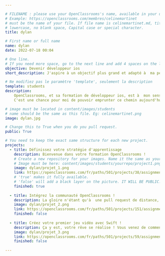 ```yaml
---

# FILENAME : please use your OpenClassrooms's name, available in your url.
# Example: https://openclassrooms.com/membres/celinemartinet
# must be the name of your file. If file name is celinemartinet.md, title is celinemartinet.
# lowercase, no blank space, Capital case or special character.
title: dylan

# First name or full name
name: dylan
date: 2022-07-18 00:04

# One line.
# If you need more space, go to the next line and add 4 spaces on the left, as in 'description'.
objective: Devenir développeur ios
short_description: J'aspire à un objectif plus grand et adapté à  ma personne.

# Ne modifiez pas le paramètre 'template', seulement la description
template: students
description:
    OpenClassrooms, et sa formation de développeur ios, est à  mon sens une aubaine à  saisir.
    C'est une chance pour moi de pouvoir emprunter ce chemin aujourd'hui dans ma vie et pouvoir partir sur un avenir radieux.

# image must be located in content/images/students
# name should be the same as this file. Eg: celinemartinet.png
image: dylan.jpg

# Change this to True when you do you pull request.
public: True

# You need to keep the exact same structure for each new project.
projects:
  - title: Définissez votre stratégie d'apprentissage
    description: Bienvenue dans votre formation OpenClassrooms !
    # Create a new repository for your images. Name it the same as your nickname and profile picture.
    # Image must be here: content/images/students/yourrepo/project1.png
    image: dylan/projet_1.png
    link: https://openclassrooms.com/fr/paths/501/projects/38/assignment
    # 'true' makes it fully available.
    # 'false' will add a black layer on the picture. IT WILL BE PUBLIC!
    finished: true
	
  - title: Intégrez la communauté OpenClassrooms !
    description: La gloire n'étant qu'à  une pull request de distance, forkez ce code source, modifiez-le et pushez-le de nouveau sur Github.
    image: dylan/projet_2.png
    link: https://openclassrooms.com/fr/paths/501/projects/151/assignment
    finished: false
	
  - title: Créez votre premier jeu vidéo avec Swift !
    description: Ça y est, votre rêve se réalise ! Vous venez de commencer un stage dans une entreprise de jeux vidéo : FrenchGame Factory.
    image: dylan/projet_3.png
    link: https://openclassrooms.com/fr/paths/501/projects/59/assignment
    finished: false
	
---
```

